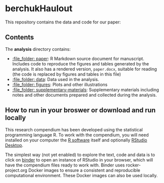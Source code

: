 
<!-- README.md is generated from README.Rmd. Please edit that file -->

# berchukHaulout

<!-- [![Binder](https://mybinder.org/badge_logo.svg)](https://mybinder.org/v2/gh///master?urlpath=rstudio) -->

This repository contains the data and code for our paper:

<!-- > Authors, (YYYY). _Haul-out behavior and aerial survey detectability of seals in the Bering and Chukchi seas_. Name of journal/book <https://doi.org/xxx/xxx> -->
<!-- Our pre-print is online here: -->
<!-- > Authors, (YYYY). _Haul-out behavior and aerial survey detectability of seals in the Bering and Chukchi seas_. Name of journal/book, Accessed 05 Mar 2021. Online at <https://doi.org/xxx/xxx> -->
<!-- ### How to cite -->
<!-- Please cite this compendium as: -->
<!-- > Authors, (2021). _Compendium of R code and data for Haul-out behavior and aerial survey detectability of seals in the Bering and Chukchi seas_. Accessed 05 Mar 2021. Online at <https://doi.org/xxx/xxx> -->

## Contents

The **analysis** directory contains:

-   [:file\_folder: paper](/analysis/paper): R Markdown source document
    for manuscript. Includes code to reproduce the figures and tables
    generated by the analysis. It also has a rendered version,
    `paper.docx`, suitable for reading (the code is replaced by figures
    and tables in this file)
-   [:file\_folder: data](/analysis/data): Data used in the analysis.
-   [:file\_folder: figures](/analysis/figures): Plots and other
    illustrations
-   [:file\_folder:
    supplementary-materials](/analysis/supplementary-materials):
    Supplementary materials including notes and other documents prepared
    and collected during the analysis.

## How to run in your broswer or download and run locally

This research compendium has been developed using the statistical
programming language R. To work with the compendium, you will need
installed on your computer the [R
software](https://cloud.r-project.org/) itself and optionally [RStudio
Desktop](https://rstudio.com/products/rstudio/download/).

The simplest way (not yet enabled) to explore the text, code and data is
to click on
[binder](https://mybinder.org/v2/gh///master?urlpath=rstudio) to open an
instance of RStudio in your browser, which will have the compendium
files ready to work with. Binder uses rocker-project.org Docker images
to ensure a consistent and reproducible computational environment. These
Docker images can also be used locally.

<!-- You can download the compendium as a zip from from this URL: -->
<!-- [master.zip](/archive/master.zip). After unzipping: -->
<!-- - open the `.Rproj` file in RStudio -->
<!-- - run `devtools::install()` to ensure you have the packages this analysis depends on (also listed in the -->
<!-- [DESCRIPTION](/DESCRIPTION) file). -->
<!-- - finally, open `analysis/paper/paper.Rmd` and knit to produce the `paper.docx`, or run `rmarkdown::render("analysis/paper/paper.Rmd")` in the R console -->
